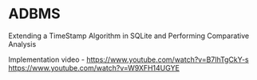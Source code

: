 # ADBMS
Extending a TimeStamp Algorithm in SQLite and Performing Comparative Analysis

Implementation video - https://www.youtube.com/watch?v=B7IhTgCkY-s
                       https://www.youtube.com/watch?v=W9XFH14UGYE
